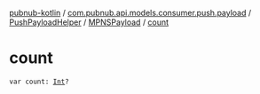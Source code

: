 [pubnub-kotlin](../../../index.md) / [com.pubnub.api.models.consumer.push.payload](../../index.md) / [PushPayloadHelper](../index.md) / [MPNSPayload](index.md) / [count](./count.md)

# count

`var count: `[`Int`](https://kotlinlang.org/api/latest/jvm/stdlib/kotlin/-int/index.html)`?`
